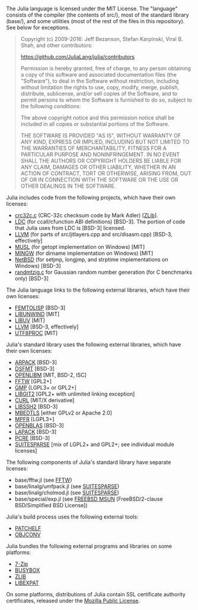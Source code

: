 The Julia language is licensed under the MIT License. The "language" consists
of the compiler (the contents of src/), most of the standard library (base/),
and some utilities (most of the rest of the files in this repository). See below
for exceptions.

> Copyright (c) 2009-2016: Jeff Bezanson, Stefan Karpinski, Viral B. Shah,
> and other contributors:
>
> https://github.com/JuliaLang/julia/contributors
>
> Permission is hereby granted, free of charge, to any person obtaining
> a copy of this software and associated documentation files (the
> "Software"), to deal in the Software without restriction, including
> without limitation the rights to use, copy, modify, merge, publish,
> distribute, sublicense, and/or sell copies of the Software, and to
> permit persons to whom the Software is furnished to do so, subject to
> the following conditions:
>
> The above copyright notice and this permission notice shall be
> included in all copies or substantial portions of the Software.
>
> THE SOFTWARE IS PROVIDED "AS IS", WITHOUT WARRANTY OF ANY KIND,
> EXPRESS OR IMPLIED, INCLUDING BUT NOT LIMITED TO THE WARRANTIES OF
> MERCHANTABILITY, FITNESS FOR A PARTICULAR PURPOSE AND
> NONINFRINGEMENT. IN NO EVENT SHALL THE AUTHORS OR COPYRIGHT HOLDERS BE
> LIABLE FOR ANY CLAIM, DAMAGES OR OTHER LIABILITY, WHETHER IN AN ACTION
> OF CONTRACT, TORT OR OTHERWISE, ARISING FROM, OUT OF OR IN CONNECTION
> WITH THE SOFTWARE OR THE USE OR OTHER DEALINGS IN THE SOFTWARE.

Julia includes code from the following projects, which have their own licenses:

- [crc32c.c](http://stackoverflow.com/questions/17645167/implementing-sse-4-2s-crc32c-in-software) (CRC-32c checksum code by Mark Adler) [[ZLib](https://opensource.org/licenses/Zlib)].
- [LDC](https://github.com/ldc-developers/ldc/blob/master/LICENSE) (for ccall/cfunction ABI definitions) [BSD-3]. The portion of code that Julia uses from LDC is [BSD-3] licensed.
- [LLVM](http://releases.llvm.org/3.9.0/LICENSE.TXT) (for parts of src/jitlayers.cpp and src/disasm.cpp) [BSD-3, effectively]
- [MUSL](http://git.musl-libc.org/cgit/musl/tree/COPYRIGHT) (for getopt implementation on Windows) [MIT]
- [MINGW](https://sourceforge.net/p/mingw/mingw-org-wsl/ci/legacy/tree/mingwrt/mingwex/dirname.c) (for dirname implementation on Windows) [MIT]
- [NetBSD](http://www.netbsd.org/about/redistribution.html) (for setjmp, longjmp, and strptime implementations on Windows) [BSD-3]
- [randmtzig.c](https://github.com/JuliaLang/julia/blob/master/test/perf/micro/randmtzig.c) for Gaussian random number generation (for C benchmarks only) [BSD-3]

The Julia language links to the following external libraries, which have their
own licenses:

- [FEMTOLISP](https://github.com/JeffBezanson/femtolisp) [BSD-3]
- [LIBUNWIND](http://git.savannah.gnu.org/gitweb/?p=libunwind.git;a=blob_plain;f=LICENSE;hb=master) [MIT]
- [LIBUV](https://github.com/joyent/libuv/blob/master/LICENSE) [MIT]
- [LLVM](http://releases.llvm.org/3.9.0/LICENSE.TXT) [BSD-3, effectively]
- [UTF8PROC](https://github.com/JuliaLang/utf8proc) [MIT]


Julia's standard library uses the following external libraries, which have
their own licenses:

- [ARPACK](http://www.caam.rice.edu/software/ARPACK/RiceBSD.txt#LICENSE) [BSD-3]
- [DSFMT](http://www.math.sci.hiroshima-u.ac.jp/~m-mat/MT/SFMT/LICENSE.txt) [BSD-3]
- [OPENLIBM](https://github.com/JuliaLang/openlibm/blob/master/LICENSE.md) [MIT, BSD-2, ISC]
- [FFTW](http://fftw.org/doc/License-and-Copyright.html) [GPL2+]
- [GMP](http://gmplib.org/manual/Copying.html#Copying) [LGPL3+ or GPL2+]
- [LIBGIT2](https://github.com/libgit2/libgit2/blob/development/COPYING) [GPL2+ with unlimited linking exception]
- [CURL](https://curl.haxx.se/docs/copyright.html) [MIT/X derivative]
- [LIBSSH2](https://github.com/libssh2/libssh2/blob/master/COPYING) [BSD-3]
- [MBEDTLS](https://tls.mbed.org/how-to-get) [either GPLv2 or Apache 2.0]
- [MPFR](http://www.mpfr.org/mpfr-current/mpfr.html#Copying) [LGPL3+]
- [OPENBLAS](https://raw.github.com/xianyi/OpenBLAS/master/LICENSE) [BSD-3]
- [LAPACK](http://netlib.org/lapack/LICENSE.txt) [BSD-3]
- [PCRE](http://www.pcre.org/licence.txt) [BSD-3]
- [SUITESPARSE](http://faculty.cse.tamu.edu/davis/suitesparse.html) [mix of LGPL2+ and GPL2+; see individual module licenses]


The following components of Julia's standard library have separate licenses:

- base/fftw.jl (see [FFTW](http://fftw.org/doc/License-and-Copyright.html))
- base/linalg/umfpack.jl (see [SUITESPARSE](http://faculty.cse.tamu.edu/davis/suitesparse.html))
- base/linalg/cholmod.jl (see [SUITESPARSE](http://faculty.cse.tamu.edu/davis/suitesparse.html))
- base/special/exp.jl (see [FREEBSD MSUN](https://github.com/freebsd/freebsd) [FreeBSD/2-clause BSD/Simplified BSD License])


Julia's build process uses the following external tools:

- [PATCHELF](http://hydra.nixos.org/build/1524660/download/1/README)
- [OBJCONV](http://www.agner.org/optimize/#objconv)


Julia bundles the following external programs and libraries on some platforms:

- [7-Zip](http://www.7-zip.org/license.txt)
- [BUSYBOX](https://github.com/rmyorston/busybox-w32/blob/master/LICENSE)
- [ZLIB](http://zlib.net/zlib_license.html)
- [LIBEXPAT](http://expat.cvs.sourceforge.net/viewvc/expat/expat/README)

On some platforms, distributions of Julia contain SSL certificate authority certificates,
released under the [Mozilla Public License](https://en.wikipedia.org/wiki/Mozilla_Public_License).
